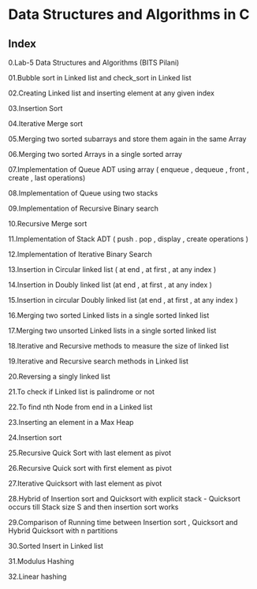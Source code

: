 # Data Structures and Algorithms in C 
Index
---------------------------------------
0.Lab-5 </t> Data Structures and Algorithms (BITS Pilani)

01.Bubble sort in Linked list and check_sort in Linked list

02.Creating Linked list and inserting element at any given index  

03.Insertion Sort 

04.Iterative Merge sort 

05.Merging two sorted subarrays and store them again in the same Array 

06.Merging two sorted Arrays in a single sorted array 

07.Implementation of Queue ADT using array ( enqueue , dequeue , front , create , last operations)

08.Implementation of Queue using two stacks 

09.Implementation of Recursive Binary search 

10.Recursive Merge sort 

11.Implementation of Stack ADT ( push . pop , display , create operations ) 

12.Implementation of Iterative Binary Search

13.Insertion in Circular linked list ( at end  , at first , at any index ) 

14.Insertion in Doubly linked list (at end , at first , at any index ) 

15.Insertion in circular Doubly linked list (at end , at first , at any index )

16.Merging two sorted Linked lists in a single sorted  linked list 

17.Merging two unsorted Linked lists in  a single sorted linked list 

18.Iterative and Recursive methods to measure the size of linked list 

19.Iterative and Recursive search methods in Linked list 

20.Reversing a singly linked list 

21.To check if Linked list is palindrome or not 

22.To find nth Node from end in a Linked list 

23.Inserting an element in  a Max Heap 

24.Insertion sort 

25.Recursive Quick Sort with last element as pivot

26.Recursive Quick sort with first element as pivot 

27.Iterative Quicksort with last element as pivot 

28.Hybrid of Insertion sort and Quicksort with explicit stack - Quicksort occurs till Stack size S and then insertion sort works  

29.Comparison of Running time between Insertion sort , Quicksort and Hybrid Quicksort with n partitions 

30.Sorted Insert in Linked list 

31.Modulus Hashing 

32.Linear hashing 
